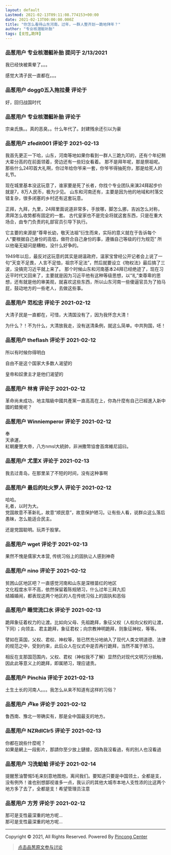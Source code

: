 ```yaml
---
layout: default
Lastmod: 2021-02-13T09:11:08.774153+00:00
date: 2021-02-13T00:00:00.000Z
title: "你怎么看待山东河南，过年，一群人整齐划一跪地拜年？"
author: "专业核潜艇补胎"
tags: [支性,跪拜]
---
```



### 品葱用户 **专业核潜艇补胎** 提问于 2/13/2021
    
我已经快被熏晕了。。。  
  
感觉大清子民一直都在。。。
    
                

### 品葱用户 **dogg0五入拖拉曼** 评论于 
        
好，回归战国时代
        
                

### 品葱用户 **专业核潜艇补胎** 评论于 
        
宗亲氏族。。真的恶臭。。什么年代了。封建残余还引以为豪
        
                

### 品葱用户 **zfedit001** 评论于 2021-02-13
        
我首先更正一下哈，山东，河南等地如果你看到一群人三跪九叩的，还有个年纪稍大辈分高的在前面领着，旁边还有一些妇女看着。 那不是拜年呢，那是祭祖呢。 那些什么24叩首大礼啊，你过年给你爷来一套，你爷爷得抽死你，那是给死人的礼节。  
  
现在城里基本没这玩意了，谁家要是死了长者，你找个专业团队来演24拜起步价就是7，8万人民币，极为少见。 山东和河南还有，主要是因为他的地域和村落交错复杂，很多闭塞的乡村还有这套玩意。  
  
正拜，九拜，九里，24拜里面说道非常多，手放哪，脚怎么挪，吉凶怎么对称，肃拜怎么收势都有固定的一套。 古代皇家也不是完全将就这套东西，只是在重大场合，由专门负责的礼部官员引导下执行。  
  
它主要的来源是“尊卑长幼，敬天法祖”衍生而来，实际的意义就在于告诉每个人“要根据自己身份的高低，做符合自己身份的事，遵循自己等级的行为规范” 所以他毫无疑问是糟粕，没什么好争的。  
  
1949年以后，最反对这玩意的其实是胡温政府，温家宝曾经公开记者会上说了一句“天变不足畏，人言不足恤，祖宗不足法”，然后就要设立《物权法》最后搞了三波，没搞完习近平就上来了。 那个时候山东和河南基本24拜已经绝迹了，现在习近平时代又回来了，主要就是因为习近平他有这种等级思想，以“礼”束尊卑的思想，还有就是他的审美观，就喜欢这些东西，所以山东河南一些傻逼官员为了拍马屁，鼓动地方的一些老人，去做这些事。
        
                

### 品葱用户 **范松忠** 评论于 2021-02-12
        
大清子民是一直都在，可惜，大清国没有了，因为我怀念大清！  
  
为什么？！不为什么，大清放我走，没有送清条例，就这么简单。中共狗国，呸！
        
                

### 品葱用户 **theflash** 评论于 2021-02-12
        
所以有时候你得明白  
  
自由不是这个国家大多数人渴望的  
  
皇帝和奴隶主才是他们渴望的
        
                

### 品葱用户 **林肯** 评论于 2021-02-12
        
革命尚未成功，地主階級中國共產黨一直高高在上，你為什麼有自己已經進入新中國的錯覺呢？
        
                

### 品葱用户 **Winniemperor** 评论于 2021-02-12
        
奉  
天承運，  
紅朝慶豐大帝，八方nmsl大統帥，非洲撒幣協會首席維尼詔曰。
        
                

### 品葱用户 **尤里X** 评论于 2021-02-13
        
我去过青岛，在那里呆了不短的时间，没有这种事啊
        
                

### 品葱用户 **最后的吐火罗人** 评论于 2021-02-12
        
哈哈。  
礼者，以时为大。  
党国故意不革新礼，故意“顺民意”，故意保护陋习。让有些人看，说群众这么落后愚昧，怎么能适合民主。  
  
还是党国聪明。玩弄于股掌。
        
                

### 品葱用户 **wget** 评论于 2021-02-13
        
果然不愧是儒家大本营, 传统习俗上的固执让人感到神奇
        
                

### 品葱用户 **nino** 评论于 2021-02-12
        
贫困山区地区吧？一直感觉河南和山东是深根苗红的地区  
文化程度水平不高，依然保留着陈规陋习，什么过年三拜九扣  
结婚婚闹，都表现这两个地区的人在传统习俗上的固执和恶俗
        
                

### 品葱用户 **睡觉流口水** 评论于 2021-02-13
        
跪拜象征着权力的让渡。比如向父母、先祖跪拜，象征父权（人权向父权的让渡，下同）；向领主、君主跪拜，象征君权；向宗教神明跪拜，则象征神权，等等。  
  
譬如在英国，父权、君权、神权等，皆已然充分地纳入了现代人类文明道德、法律的规范之中，受到约束，此后众人在仪式中是否再行跪拜，当然不属于陋习。  
  
相反在支那国范围内，父权、君权（神权我不了解）显然仍对现代文明万分抵触，因此此等意义上的跪拜，即属陋习，理应谴责。
        
                

### 品葱用户 **Pinchia** 评论于 2021-02-13
        
土生土长的河南人。。。我怎么从来不知道有这样的习俗？
        
                

### 品葱用户 **卢ke** 评论于 2021-02-12
        
鲁西南、豫北一带确实有，那是全中国最支的地方。
        
                

### 品葱用户 **NZRdlClr5** 评论于 2021-02-13
        
你都在說些什麼呢？  
如果是網上一段影片，那請你至少放上鏈接，因為我沒看過，有的別人也沒看過
        
                

### 品葱用户 **习洗蛤蛤** 评论于 2021-02-14
        
提醒葱油警惕5毛来刻意地图炮，离间我们。要知道只要是中国领土，全都是支，没有例外！谁也别想鄙视谁多一点，我认识的其他大城市本地人支性浓的比这两个地方多了去了，全都是支！希望管理员注意
        
                

### 品葱用户 **方芳** 评论于 2021-02-12
        
那可是支性最深重的地方呢...  
那可是支性最深重的地方呢...  

* * *

  
Copyright © 2021, All Rights Reserved. Powered By [Pincong Center]( "https://github.com/pincong/pincong-wecenter")
        
                





> [点击品葱原文参与讨论](https://pincong.rocks/question/36320)

